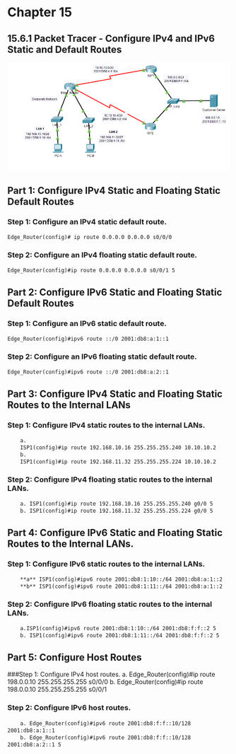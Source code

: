 
# Chapter 15

## 15.6.1 Packet Tracer - Configure IPv4 and IPv6 Static and Default Routes

![15.6.1 Network-Structure](./2nd-semester/chapter-15/img/network-structure.PNG?raw=true "Title")



## Part 1: Configure IPv4 Static and Floating Static Default Routes

### Step 1: Configure an IPv4 static default route.

	Edge_Router(config)# ip route 0.0.0.0 0.0.0.0 s0/0/0
### Step 2: Configure an IPv4 floating static default route.

	Edge_Router(config)#ip route 0.0.0.0 0.0.0.0 s0/0/1 5
	
## Part 2: Configure IPv6 Static and Floating Static Default Routes

### Step 1: Configure an IPv6 static default route.

	Edge_Router(config)#ipv6 route ::/0 2001:db8:a:1::1
	
### Step 2: Configure an IPv6 floating static default route.

	Edge_Router(config)#ipv6 route ::/0 2001:db8:a:2::1
	
	
## Part 3: Configure IPv4 Static and Floating Static Routes to the Internal LANs

### Step 1: Configure IPv4 static routes to the internal LANs.
		a. 
		ISP1(config)#ip route 192.168.10.16 255.255.255.240 10.10.10.2
		b.
		ISP1(config)#ip route 192.168.11.32 255.255.255.224 10.10.10.2

### Step 2: Configure IPv4 floating static routes to the internal LANs.
		a. ISP1(config)#ip route 192.168.10.16 255.255.255.240 g0/0 5
		b. ISP1(config)#ip route 192.168.11.32 255.255.255.224 g0/0 5



## Part 4: Configure IPv6 Static and Floating Static Routes to the Internal LANs.

### Step 1: Configure IPv6 static routes to the internal LANs.
		**a** ISP1(config)#ipv6 route 2001:db8:1:10::/64 2001:db8:a:1::2
		**b** ISP1(config)#ipv6 route 2001:db8:1:11::/64 2001:db8:a:1::2
		
		
### Step 2: Configure IPv6 floating static routes to the internal LANs.
		a.ISP1(config)#ipv6 route 2001:db8:1:10::/64 2001:db8:f:f::2 5
		b. ISP1(config)#ipv6 route 2001:db8:1:11::/64 2001:db8:f:f::2 5


## Part 5: Configure Host Routes

###Step 1: Configure IPv4 host routes.
		a. Edge_Router(config)#ip route 198.0.0.10 255.255.255.255 s0/0/0
		b. Edge_Router(config)#ip route 198.0.0.10 255.255.255.255 s0/0/1


### Step 2: Configure IPv6 host routes.
		a. Edge_Router(config)#ipv6 route 2001:db8:f:f::10/128 2001:db8:a:1::1
		b. Edge_Router(config)#ipv6 route 2001:db8:f:f::10/128 2001:db8:a:2::1 5




